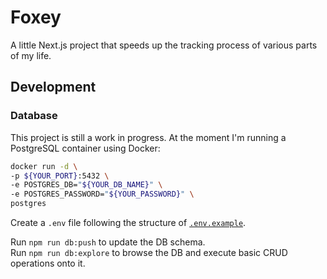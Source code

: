 # Foxey

A little Next.js project that speeds up the tracking process of various parts of my life.

## Development

### Database

This project is still a work in progress. At the moment I'm running a PostgreSQL container using Docker:

```sh
docker run -d \
-p ${YOUR_PORT}:5432 \
-e POSTGRES_DB="${YOUR_DB_NAME}" \
-e POSTGRES_PASSWORD="${YOUR_PASSWORD}" \
postgres
```

Create a `.env` file following the structure of [`.env.example`](.env.example).

Run `npm run db:push` to update the DB schema.\
Run `npm run db:explore` to browse the DB and execute basic CRUD operations onto it.

